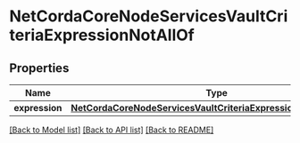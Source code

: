 # NetCordaCoreNodeServicesVaultCriteriaExpressionNotAllOf

## Properties
Name | Type | Description | Notes
------------ | ------------- | ------------- | -------------
**expression** | [**NetCordaCoreNodeServicesVaultCriteriaExpressionObjectBoolean**](NetCordaCoreNodeServicesVaultCriteriaExpressionObjectBoolean.md) |  | [optional] 

[[Back to Model list]](../README.md#documentation-for-models) [[Back to API list]](../README.md#documentation-for-api-endpoints) [[Back to README]](../README.md)


